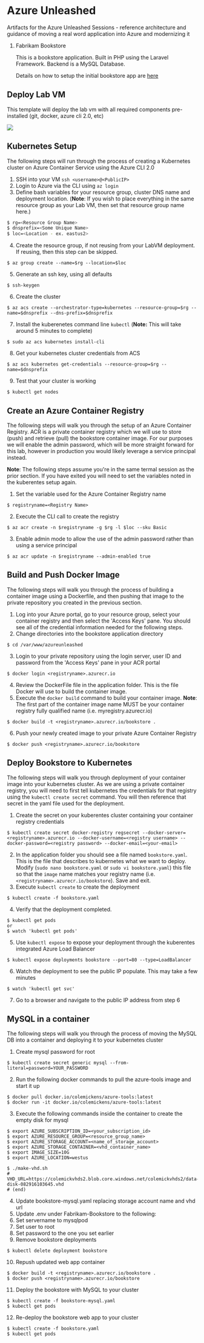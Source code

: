 # Azure Unleashed
Artifacts for the Azure Unleashed Sessions - reference architecture and guidance of moving a real word application into Azure and modernizing it

1. Fabrikam Bookstore

    This is a bookstore application. Built in PHP using the Laravel Framework. Backend is a MySQL Database.

    Details on how to setup the initial bookstore app are [here](Fabrikam-Bookstore/readme.md)

## Deploy Lab VM
This template will deploy the lab vm with all required components pre-installed (git, docker, azure cli 2.0, etc)

<a href="https://portal.azure.com/#create/Microsoft.Template/uri/https%3A%2F%2Fraw.githubusercontent.com%2Fjodehavi%2Fazureunleashed%2Fmaster%2FLabVMSetup%2Fazuredeploy.json" target="_blank">
    <img src="http://azuredeploy.net/deploybutton.png"/>
</a>


   
## Kubernetes Setup  
The following steps will run through the process of creating a Kubernetes cluster on Azure Container Service using the Azure CLI 2.0

1) SSH into your VM `ssh <username>@<PublicIP>`
2) Login to Azure via the CLI using `az login`
3) Define bash variables for your resource group, cluster DNS name and deployment location. (**Note**: If you wish to place everything in the same resource group as your Lab VM, then set that resource group name here.)
```bash
$ rg=<Resource Group Name>
$ dnsprefix=<Some Unique Name>
$ loc=<Location - ex. eastus2>
```
4) Create the resource group, if not reusing from your LabVM deployment. If reusing, then this step can be skipped.
```    
$ az group create --name=$rg --location=$loc
```
5) Generate an ssh key, using all defaults
```
$ ssh-keygen
```
6) Create the cluster
```
$ az acs create --orchestrator-type=kubernetes --resource-group=$rg --name=$dnsprefix --dns-prefix=$dnsprefix
```
7) Install the kuberenetes command line `kubectl` (**Note:** This will take around 5 minutes to complete)
```
$ sudo az acs kubernetes install-cli
```
8) Get your kubernetes cluster credentials from ACS
```
$ az acs kubernetes get-credentials --resource-group=$rg --name=$dnsprefix
```
9) Test that your cluster is working
```
$ kubectl get nodes
```

## Create an Azure Container Registry
The following steps will walk you through the setup of an Azure Container Registry. ACR is a private container registry which we will use to store (push) and retrieve (pull) the bookstore container image. For our purposes we will enable the admin password, which will be more straight forward for this lab, however in production you would likely leverage a service principal instead. 

**Note**: The following steps assume you're in the same termal session as the prior section. If you have exited you will need to set the variables noted in the kuberentes setup again.

 1) Set the variable used for the Azure Container Registry name
```
$ registryname=<Registry Name>
```
2) Execute the CLI call to create the registry
```
$ az acr create -n $registryname -g $rg -l $loc --sku Basic
```
3) Enable admin mode to allow the use of the admin password rather than using a service principal
```
$ az acr update -n $registryname --admin-enabled true
```

## Build and Push Docker Image
The following steps will walk you through the process of building a container image using a Dockerfile, and then pushing that image to the private repository you created in the previous section.

1) Log into your Azure portal, go to your resource group, select your container registry and then select the 'Access Keys' pane. You should see all of the credential information needed for the following steps.
2) Change directories into the bookstore application directory
```
$ cd /var/www/azureunleashed
```
3) Login to your private repository using the login server, user ID and password from the 'Access Keys' pane in your ACR portal
```
$ docker login <registryname>.azurecr.io
```
4) Review the DockerFile file in the application folder. This is the file Docker will use to build the container image.
5) Execute the `docker build` command to build your container image. **Note**: The first part of the container image name MUST be your container registry fully qualified name (i.e. myregistry.azurecr.io)
```
$ docker build -t <registryname>.azurecr.io/bookstore .
```
6) Push your newly created image to your private Azure Container Registry
```
$ docker push <registryname>.azurecr.io/bookstore
```

## Deploy Bookstore to Kubernetes
The following steps will walk you through deployment of your container image into your kubernetes cluster. As we are using a private container registry, you will need to first tell kubernetes the credentials for that registry using the `kubectl create secret` command. You will then reference that secret in the yaml file used for the deployment.

1) Create the secret on your kuberentes cluster containing your container registry credentials
```
$ kubectl create secret docker-registry regsecret --docker-server=<registryname>.azurecr.io --docker-username=<registry username> --docker-password=<registry password> --docker-email=<your-email>
```
2) In the application folder you should see a file named `bookstore.yaml`. This is the file that describes to kubernetes what we want to deploy. Modify (`sudo nano bookstore.yaml` or `sudo vi bookstore.yaml`) this file so that the `image` name matches your registry name (i.e. `<registryname>.azurecr.io/bookstore`). Save and exit.
3) Execute `kubectl create` to create the deployment
```
$ kubectl create -f bookstore.yaml
```
4) Verify that the deployment completed.
```
$ kubectl get pods
or
$ watch 'kubectl get pods'
```
5) Use `kubectl expose` to expose your deployment through the kuberentes integrated Azure Load Balancer
```
$ kubectl expose deployments bookstore --port=80 --type=LoadBalancer
```
6) Watch the deployment to see the public IP populate. This may take a few minutes
```
$ watch 'kubectl get svc'
```
7) Go to a browser and navigate to the public IP address from step 6

## MySQL in a container
The following steps will walk you through the process of moving the MySQL DB into a container and deploying it to your kubernetes cluster

1) Create mysql password for root
```
$ kubectl create secret generic mysql --from-literal=password=YOUR_PASSWORD
```

2) Run the following docker commands to pull the azure-tools image and start it up
```
$ docker pull docker.io/colemickens/azure-tools:latest
$ docker run -it docker.io/colemickens/azure-tools:latest
```
3) Execute the following commands inside the container to create the empty disk for mysql
```
$ export AZURE_SUBSCRIPTION_ID=<your_subscription_id>
$ export AZURE_RESOURCE_GROUP=<resource_group_name>
$ export AZURE_STORAGE_ACCOUNT=<name_of_storage_account>
$ export AZURE_STORAGE_CONTAINER=<vhd_container_name>
$ export IMAGE_SIZE=10G
$ export AZURE_LOCATION=westus

$ ./make-vhd.sh
# VHD_URL=https://colemickvhds2.blob.core.windows.net/colemickvhds2/data-disk-082916103645.vhd
# (end)
```
4) Update bookstore-mysql.yaml replacing storage account name and vhd url
5) Update .env under Fabrikam-Bookstore to the following:
6) Set servername to mysqlpod
7) Set user to root
8) Set password to the one you set earlier
9) Remove bookstore deployments
```
$ kubectl delete deployment bookstore
```
10) Repush updated web app container
```
$ docker build -t <registryname>.azurecr.io/bookstore .
$ docker push <registryname>.azurecr.io/bookstore
```
11) Deploy the bookstore with MySQL to your cluster
```
$ kubectl create -f bookstore-mysql.yaml
$ kubectl get pods
```
12) Re-deploy the bookstore web app to your cluster
```
$ kubectl create -f bookstore.yaml
$ kubectl get pods
```

